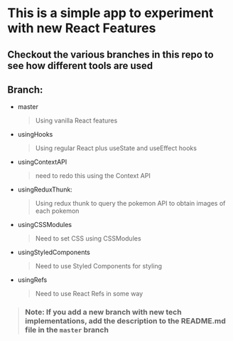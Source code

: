# This is a simple app to experiment with new React Features
## Checkout the various branches in this repo to see how different tools are used
## Branch:
- master
  > Using vanilla React features
- usingHooks
  > Using regular React plus useState and useEffect hooks
- usingContextAPI
  > need to redo this using the Context API
- usingReduxThunk:
  > Using redux thunk to query the pokemon API to obtain images of each pokemon
- usingCSSModules
  > Need to set CSS using CSSModules
- usingStyledComponents
  > Need to use Styled Components for styling
- usingRefs
  > Need to use React Refs in some way

> ### Note: If you add a new branch with new tech implementations, add the description to the README.md file in the `master` branch
